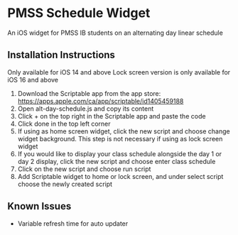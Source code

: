 # PMSS Schedule Widget
An iOS widget for PMSS IB students on an alternating day linear schedule

## Installation Instructions
Only available for iOS 14 and above
Lock screen version is only available for iOS 16 and above
1. Download the Scriptable app from the app store: https://apps.apple.com/ca/app/scriptable/id1405459188
2. Open alt-day-schedule.js and copy its content
3. Click + on the top right in the Scriptable app and paste the code
4. Click done in the top left corner
5. If using as home screen widget, click the new script and choose change widget background. This step is not necessary if using as lock screen widget
6. If you would like to display your class schedule alongside the day 1 or day 2 display, click the new script and choose enter class schedule
7. Click on the new script and choose run script
8. Add Scriptable widget to home or lock screen, and under select script choose the newly created script

## Known Issues
- Variable refresh time for auto updater
